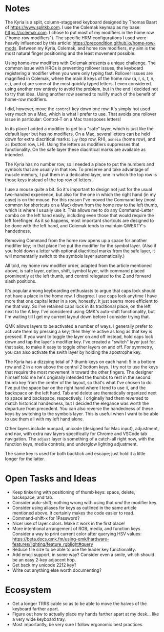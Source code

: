 # Notes

The Kyria is a split, column-staggered keyboard
designed by Thomas Baart of https://www.splitkb.com.
I use the Colemak keymap as my base: https://colemak.com.
I chose to put most of my modifiers in the home row ("home-row modifiers").
The specific HRM configurations I used were heavily influenced by this article:
https://precondition.github.io/home-row-mods.
Between my Kyria, Colemak, and home row modifiers,
my aim is the most natural finger positioning and the least movement possible.

Using home-row modifiers with Colemak presents a unique challenge.
The common issue with HROs is preventing rollover issues,
the keyboard registering a modifier when you were only typing fast.
Rollover issues are magnified in Colemak, where the main 8 keys of the home row
(a, r, s, t, n, e, i, and o) are some of the most quickly typed letters.
I even considered using another row entirely to avoid the problem,
but in the end I decided not to try that idea.
Using another row seemed to nullify much of the benefit of home-row modifiers.

I did, however, move the `control` key down one row.
It's simply not used very much on a Mac, which is what I prefer to use.
That avoids one rollover issue in particular:
Control-T on a Mac transposes letters!

In its place I added a modifier to get to a "safe" layer,
which is just like the default layer but has no modifiers.
On a Mac, several letters can be held down for extra diacritical marks:
`luy` (top row, RH), `asneio` (home row), and `zc` (bottom row, LH).
Using the letters as modifiers suppresses that functionality.
On the safe layer these diacritical marks are available as intended.

The Kyria has no number row, so I needed a place to put the numbers and symbols
that are usually in that row.
To preserve and take advantage of muscle memory, I put them in a dedicated layer,
one in which the top row is those keys instead of the top row of letters.

I use a mouse quite a bit.
So it's important to design not just for the usual two-handed experience,
but also for the one in which the right hand (in my case) is on the mouse.
For this reason I've moved the Command key (most common for shortcuts on a Mac)
down from the home row to the left thumb, which is where I usually use it.
This allows me to do any Command-Letter combo on the left hand easily,
including even those that would require the left forefinger.
As it so happens, most important shortcuts are designed to be done with the left hand,
and Colemak tends to maintain QWERTY's handedness.

Removing Command from the home row opens up a space for another modifier key;
in that place I've put the modifier for the symbol layer.
(Also if you hold down a letter with optional diacritical marks from the safe layer,
it will momentarily switch to the symbols layer automatically.)

All told, my home row modifier order, adapted from the article mentioned above,
is safe layer, option, shift, symbol layer,
with command placed prominently at the left thumb,
and control relegated to the Z and forward slash positions.

It's popular among keyboarding enthusiasts to argue
that caps lock should not have a place in the home row.
I disagree.
I use caps lock anytime I have more that one capital letter in a row, honestly.
It just seems more efficient to me that way.
So I've retained caps lock in its traditional place, on the left next to the A key.
I've considered using QMK's auto-shift functionality,
but I'm waiting till I get my current layout down before I consider trying that.

QMK allows layers to be activated a number of ways.
I generally prefer to activate them by pressing a key;
then they're active as long as that key is pressed.
If you want to toggle the layer on and off instead,
hold caps lock down and tap the layer's modifier key.
I've created a "switch" layer just for that sake,
to make it easy to toggle other layers on and off.
For symmetry, you can also activate the swith layer by holding the apostrophe key.

The Kyria has a dizzying total of 7 thumb keys on each hand:
5 in a bottom row and 2 in a row above the central 2 bottom keys.
I try not to use the keys that require the most movement in toward the other fingers.
The designer himself told me he's originally intended the thumbs to rest
in the second thumb key from the center of the layout,
so that's what I've chosen to do.
I've put the space bar on the right hand where I tend to use it,
and the backspace on the left hand.
Tab and delete are thematically organized next to space and backspace, respectively.
I originally had them reversed to match historical handedness,
but I decided the elegance was worth the departure from precedent.
You can also reverse the handedness of these keys by switching to the symbols layer.
This is useful when I want to be able to use them all with my left hand alone.

Other layers include numpad, unicode (designed for Mac input), adjustment, and nav,
with extra nav layers specifically for Chrome and VSCode tab navigation.
The `adjust` layer is something of a catch-all right now, with the function keys,
media controls, and underglow lighting adjustment.

The same key is used for both backtick and escape;
just hold it a little longer for the latter.

# Open Tasks and Ideas

* Keep tinkering with positioning of thumb keys:
  space, delete, backspace, and tab.
* Consider auto-shift; nothing wrong with using that _and_ the modifier key.
* Consider using aliases for keys as outlined in the same article mentioned above.
  It certainly makes the code easier to read.
* Command-shift-x for 1Password?
* Nicer use of layer colors. Make it work in the first place!
* More intentional arrangement of RGB, media, and function keys.
  Consider a way to print current color after querying HSV values:
  https://beta.docs.qmk.fm/using-qmk/hardware-features/lighting/feature_rgblight#query
* Reduce file size to be able to use the leader key functionality.
* Add emoji support, in some way?
  Consider even a smile, which should be an easy 2-key adjacent hop.
* Get back my unicode 2212 key?
* Write out anything else worth documenting?

# Ecosystem

* Get a longer TRRS cable so as to be able to move the halves of the keyboard
  farther apart.
* Figure out how to actually place my hands farther apart at my desk…
  like a very wide keyboard tray.
* Most importantly, be very sure I follow ergonomic best practices.
